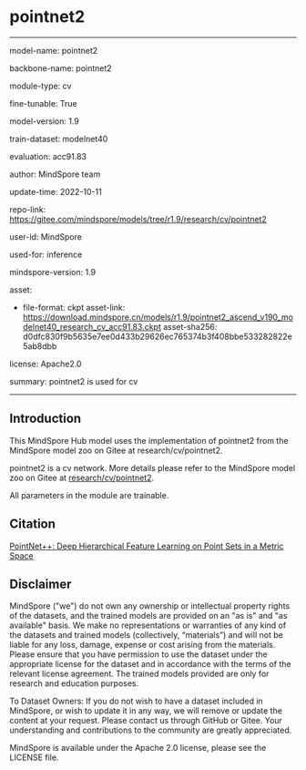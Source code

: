 # pointnet2

---

model-name: pointnet2

backbone-name: pointnet2

module-type: cv

fine-tunable: True

model-version: 1.9

train-dataset: modelnet40

evaluation: acc91.83

author: MindSpore team

update-time: 2022-10-11

repo-link: <https://gitee.com/mindspore/models/tree/r1.9/research/cv/pointnet2>

user-id: MindSpore

used-for: inference

mindspore-version: 1.9

asset:

-
    file-format: ckpt
    asset-link: <https://download.mindspore.cn/models/r1.9/pointnet2_ascend_v190_modelnet40_research_cv_acc91.83.ckpt>
    asset-sha256: d0dfc830f9b5635e7ee0d433b29626ec765374b3f408bbe533282822e5ab8dbb

license: Apache2.0

summary: pointnet2 is used for cv

---

## Introduction

This MindSpore Hub model uses the implementation of pointnet2 from the MindSpore model zoo on Gitee at research/cv/pointnet2.

pointnet2 is a cv network. More details please refer to the MindSpore model zoo on Gitee at [research/cv/pointnet2](https://gitee.com/mindspore/models/blob/r1.9/research/cv/pointnet2/README.md).

All parameters in the module are trainable.

## Citation

[PointNet++: Deep Hierarchical Feature Learning on Point Sets in a Metric Space](https://arxiv.org/pdf/1706.02413.pdf)

## Disclaimer

MindSpore ("we") do not own any ownership or intellectual property rights of the datasets, and the trained models are provided on an "as is" and "as available" basis. We make no representations or warranties of any kind of the datasets and trained models (collectively, “materials”) and will not be liable for any loss, damage, expense or cost arising from the materials. Please ensure that you have permission to use the dataset under the appropriate license for the dataset and in accordance with the terms of the relevant license agreement. The trained models provided are only for research and education purposes.

To Dataset Owners: If you do not wish to have a dataset included in MindSpore, or wish to update it in any way, we will remove or update the content at your request. Please contact us through GitHub or Gitee. Your understanding and contributions to the community are greatly appreciated.

MindSpore is available under the Apache 2.0 license, please see the LICENSE file.
